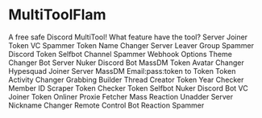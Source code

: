 # MultiToolFlam
A free safe Discord MultiTool!
What feature have the tool?
 Server Joiner               Token VC Spammer          Token Name Changer
 Server Leaver               Group Spammer             Discord Token Selfbot
 Channel Spammer             Webhook Options           Theme Changer        Bot Server Nuker
 Discord Bot MassDM          Token Avatar Changer      Hypesquad Joiner     Server MassDM
 Email:pass:token to Token   Token Activity Changer    Grabbing Builder     Thread Creator
 Token Year Checker           Member ID Scraper        Token Checker        Token Selfbot Nuker
 Discord Bot VC Joiner          Token Onliner       Proxie Fetcher      Mass Reaction Unadder
 Server Nickname Changer      Remote Control Bot       Reaction Spammer    
